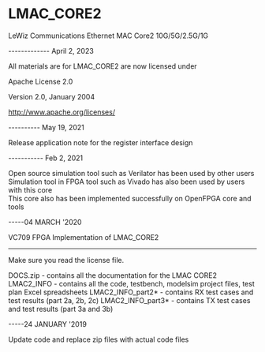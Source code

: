# LMAC_CORE2
LeWiz Communications Ethernet MAC Core2 10G/5G/2.5G/1G

------------- April 2, 2023

All materials are for LMAC_CORE2 are now licensed under

Apache License 2.0

Version 2.0, January 2004

http://www.apache.org/licenses/


---------- May 19, 2021

Release application note for the register interface design

----------- Feb 2, 2021

Open source simulation tool such as Verilator has been used by other users  
Simulation tool in FPGA tool such as Vivado has also been used by users with this core  
This core also has been implemented successfully on OpenFPGA core and tools  

-----04 MARCH '2020

 VC709 FPGA Implementation of LMAC_CORE2  
 
---------------------------------------------  

Make sure you read the license file.

DOCS.zip - contains all the documentation for the LMAC CORE2
LMAC2_INFO - contains all the code, testbench, modelsim project files, test plan Excel spreadsheets
LMAC2_INFO_part2* - contains RX test cases and test results (part 2a, 2b, 2c)
LMAC2_INFO_part3* - contains TX test cases and test results (part 3a and 3b)

-----24 JANUARY '2019

 Update code and replace zip files with actual code files


